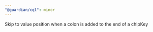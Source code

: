 ```yaml
---
"@guardian/cql": minor
---
```


Skip to value position when a colon is added to the end of a chipKey

